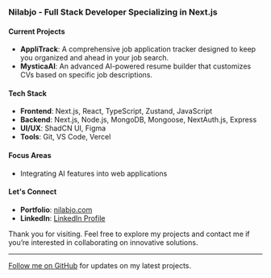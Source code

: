 

### Nilabjo - Full Stack Developer Specializing in Next.js

#### Current Projects

- **AppliTrack**: A comprehensive job application tracker designed to keep you organized and ahead in your job search.
- **MysticaAI**: An advanced AI-powered resume builder that customizes CVs based on specific job descriptions.

#### Tech Stack

- **Frontend**: Next.js, React, TypeScript, Zustand, JavaScript
- **Backend**: Next.js, Node.js, MongoDB, Mongoose, NextAuth.js, Express
- **UI/UX**: ShadCN UI, Figma
- **Tools**: Git, VS Code, Vercel

#### Focus Areas

- Integrating AI features into web applications

#### Let's Connect

- **Portfolio**: [nilabjo.com](https://nilabjo.com)
- **LinkedIn**: [LinkedIn Profile](https://linkedin.com/in/nilabjodey)

Thank you for visiting. Feel free to explore my projects and contact me if you’re interested in collaborating on innovative solutions.

---

[Follow me on GitHub](https://github.com/cyberserk7) for updates on my latest projects.


<!---
cyberserk7/cyberserk7 is a ✨ special ✨ repository because its `README.md` (this file) appears on your GitHub profile.
You can click the Preview link to take a look at your changes.
--->
